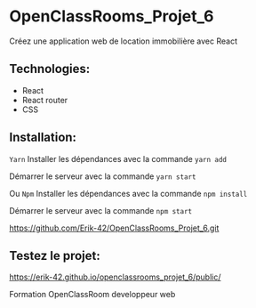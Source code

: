 # OpenClassRooms_Projet_6

Créez une application web de location immobilière avec React

## Technologies:

- React
- React router
- CSS

## Installation:

`Yarn`
Installer les dépendances avec la commande `yarn add`

Démarrer le serveur avec la commande `yarn start`

Ou
`Npm`
Installer les dépendances avec la commande `npm install`

Démarrer le serveur avec la commande `npm start`

https://github.com/Erik-42/OpenClassRooms_Projet_6.git

## Testez le projet:

https://erik-42.github.io/openclassrooms_projet_6/public/

Formation OpenClassRoom developpeur web